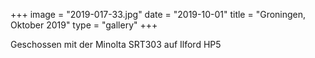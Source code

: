 +++
image = "2019-017-33.jpg"
date = "2019-10-01"
title = "Groningen, Oktober 2019"
type = "gallery"
+++

Geschossen mit der Minolta SRT303 auf Ilford HP5

